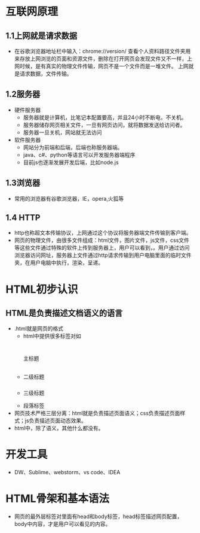 # 互联网原理
## 1.1上网就是请求数据
- 在谷歌浏览器地址栏中输入：chrome://version/ 查看个人资料路径文件夹用来存放上网浏览的页面和资源文件，删除在打开网页会发现文件又不一样，上网时候，是有真实的物理文件传输，网页不是一个文件而是一堆文件。
上网就是请求数据，文件传输。
## 1.2服务器
- 硬件服务器
   - 服务器就是计算机，比笔记本配置要高，并且24小时不断电，不关机。
   - 服务器储存网页相关文件，一旦有网页访问，就将数据发送给访问者。
   - 服务器一旦关机，网站就无法访问
- 软件服务器
   - 网站分为前端和后端，后端也称服务器端。
   - java、c#、python等语言可以开发服务器端程序
   - 目前js也逐渐发展开发后端，比如node.js
## 1.3浏览器
- 常用的浏览器有谷歌浏览器，IE，opera,火狐等
## 1.4 HTTP
- http也称超文本传输协议，上网通过这个协议将服务器端文件传输到客户端。
- 网页的物理文件，由很多文件组成：html文件，图片文件，js文件，css文件等这些文件通过特殊的软件上传到服务器上，用户可以看到，。用户通过访问浏览器访问网址，服务器上文件通过http请求传输到用户电脑里面的临时文件夹，在用户电脑中执行，渲染，呈递。
# HTML初步认识
## HTML是负责描述文档语义的语言
- .html就是网页的格式
   - html中提供很多标签对如<h1> </h1> 主标题
   - <h2> </h2> 二级标题
   - <h3> </h3> 三级标题 
   - <p> </p> 段落标签
- 网页技术严格三层分离：html就是负责描述页面语义；css负责描述页面样式；js负责描述页面动态效果。
- html中，除了语义，其他什么都没有。
# 开发工具
- DW、Sublime、webstorm、vs code、IDEA
# HTML骨架和基本语法
- 网页的最外层标签对里面有head和body标签，head标签描述网页配置，body中内容，才是用户可以看见的内容。























